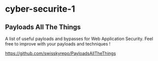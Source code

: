# cyber-securite-1

## Payloads All The Things
A list of useful payloads and bypasses for Web Application Security. Feel free to improve with your payloads and techniques !

https://github.com/swisskyrepo/PayloadsAllTheThings
